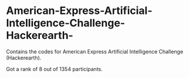 # American-Express-Artificial-Intelligence-Challenge-Hackerearth-
Contains the codes for American Express Artificial Intelligence Challenge (Hackerearth).

Got a rank of 8 out of 1354 participants.
